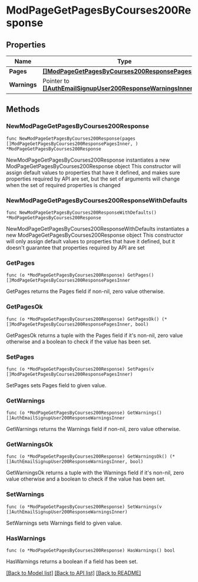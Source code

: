 # ModPageGetPagesByCourses200Response

## Properties

Name | Type | Description | Notes
------------ | ------------- | ------------- | -------------
**Pages** | [**[]ModPageGetPagesByCourses200ResponsePagesInner**](ModPageGetPagesByCourses200ResponsePagesInner.md) |  | 
**Warnings** | Pointer to [**[]AuthEmailSignupUser200ResponseWarningsInner**](AuthEmailSignupUser200ResponseWarningsInner.md) |  | [optional] 

## Methods

### NewModPageGetPagesByCourses200Response

`func NewModPageGetPagesByCourses200Response(pages []ModPageGetPagesByCourses200ResponsePagesInner, ) *ModPageGetPagesByCourses200Response`

NewModPageGetPagesByCourses200Response instantiates a new ModPageGetPagesByCourses200Response object
This constructor will assign default values to properties that have it defined,
and makes sure properties required by API are set, but the set of arguments
will change when the set of required properties is changed

### NewModPageGetPagesByCourses200ResponseWithDefaults

`func NewModPageGetPagesByCourses200ResponseWithDefaults() *ModPageGetPagesByCourses200Response`

NewModPageGetPagesByCourses200ResponseWithDefaults instantiates a new ModPageGetPagesByCourses200Response object
This constructor will only assign default values to properties that have it defined,
but it doesn't guarantee that properties required by API are set

### GetPages

`func (o *ModPageGetPagesByCourses200Response) GetPages() []ModPageGetPagesByCourses200ResponsePagesInner`

GetPages returns the Pages field if non-nil, zero value otherwise.

### GetPagesOk

`func (o *ModPageGetPagesByCourses200Response) GetPagesOk() (*[]ModPageGetPagesByCourses200ResponsePagesInner, bool)`

GetPagesOk returns a tuple with the Pages field if it's non-nil, zero value otherwise
and a boolean to check if the value has been set.

### SetPages

`func (o *ModPageGetPagesByCourses200Response) SetPages(v []ModPageGetPagesByCourses200ResponsePagesInner)`

SetPages sets Pages field to given value.


### GetWarnings

`func (o *ModPageGetPagesByCourses200Response) GetWarnings() []AuthEmailSignupUser200ResponseWarningsInner`

GetWarnings returns the Warnings field if non-nil, zero value otherwise.

### GetWarningsOk

`func (o *ModPageGetPagesByCourses200Response) GetWarningsOk() (*[]AuthEmailSignupUser200ResponseWarningsInner, bool)`

GetWarningsOk returns a tuple with the Warnings field if it's non-nil, zero value otherwise
and a boolean to check if the value has been set.

### SetWarnings

`func (o *ModPageGetPagesByCourses200Response) SetWarnings(v []AuthEmailSignupUser200ResponseWarningsInner)`

SetWarnings sets Warnings field to given value.

### HasWarnings

`func (o *ModPageGetPagesByCourses200Response) HasWarnings() bool`

HasWarnings returns a boolean if a field has been set.


[[Back to Model list]](../README.md#documentation-for-models) [[Back to API list]](../README.md#documentation-for-api-endpoints) [[Back to README]](../README.md)


